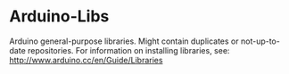 # Arduino-Libs
Arduino general-purpose libraries. Might contain duplicates or not-up-to-date repositories.
For information on installing libraries, see: http://www.arduino.cc/en/Guide/Libraries
